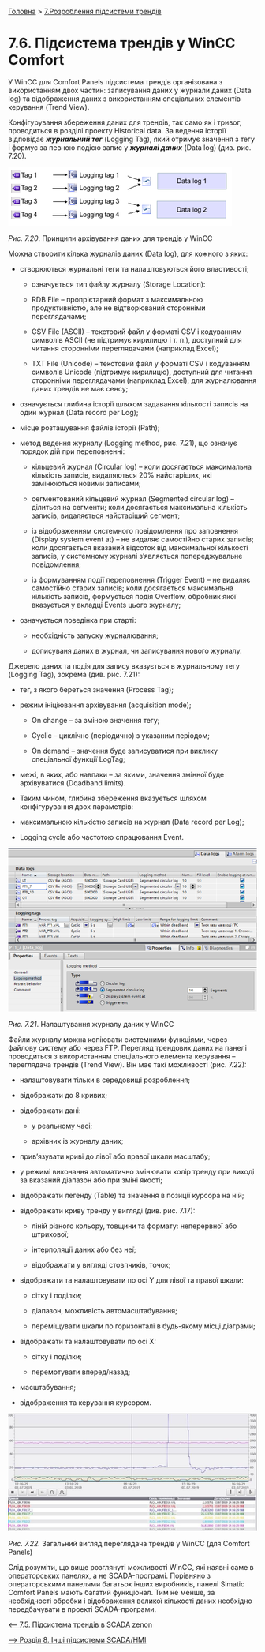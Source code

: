 [Головна](README.md) > [7.Розроблення підсистеми трендів](7.md)

# 7.6. Підсистема трендів у WinCC Comfort 

У WinCC для Comfort Panels підсистема трендів організована з використанням двох частин: записування даних у журнали даних (Data log) та відображення даних з використанням спеціальних елементів керування (Trend View).

Конфігурування збереження даних для трендів, так само як і тривог, проводиться в розділі проекту Historical data. За ведення історії відповідає ***журнальний тег*** (Logging Tag), який отримує значення з тегу і формує за певною подією запис у ***журналі даних*** (Data log) (див. рис. 7.20). 

![](media7/7_20.png)

*Рис. 7.20*. Принципи архівування даних для трендів у WinCC

Можна створити кілька журналів даних (Data log), для кожного з яких:

- створюються журнальні теги та налаштовуються його властивості;
  - означується тип файлу журналу (Storage Location):

  - RDB File – пропрієтарний формат з максимальною продуктивністю, але не відтворюваний сторонніми переглядачами; 

  - CSV File (ASCII) – текстовий файл у форматі CSV і кодуванням символів ASCII (не підтримує кирилицю і т. п.), доступний для читання сторонніми переглядачами (наприклад Excel);

  - TXT File (Unicode) – текстовий файл у форматі CSV і кодуванням символів Unicode (підтримує кирилицю), доступний для читання сторонніми переглядачами (наприклад Excel); для журналювання даних трендів не має сенсу; 

- означується глибина історії шляхом задавання кількості записів на один журнал (Data record per Log);

- місце розташування файлів історії (Path);

- метод ведення журналу (Logging method, рис. 7.21), що означує порядок дій при переповненні:

  - кільцевий журнал (Circular log) – коли досягається максимальна кількість записів, видаляються 20% найстаріших, які замінюються новими записами;  

  - сегментований кільцевий журнал (Segmented circular log) – ділиться на сегменти; коли досягається максимальна кількість записів, видаляється найстаріший сегмент; 

  - із відображенням системного повідомлення про заповнення (Display system event at) – не видаляє самостійно старих записів; коли досягається вказаний відсоток від максимальної кількості записів, у системному журналі з’являється попереджувальне повідомлення; 

  - із формуванням події переповнення (Trigger Event) – не видаляє самостійно старих записів; коли досягається максимальна кількість записів, формується подія Overflow, обробник якої вказується у вкладці Events цього журналу;  

- означується поведінка при старті:

  - необхідність запуску журналювання; 

  - дописуваня даних в журнал, чи записування нового журналу. 

Джерело даних та подія для запису вказується в журнальному тегу (Logging Tag), зокрема (див. рис. 7.21):

- тег, з якого береться значення (Process Tag);

- режим ініціювання архівування (acquisition mode);

  - On change – за зміною значення тегу;

  - Cyclic – циклічно (періодично) з указаним періодом;

  - On demand – значення буде записуватися при виклику спеціальної функції LogTag;

- межі, в яких, або навпаки – за якими, значення змінної буде архівуватися (Dqadband limits).

- Таким чином, глибина збереження вказується шляхом конфігурування двох параметрів:

- максимальною кількістю записів на журнал (Data record per Log);

- Logging cycle або частотою спрацювання Event.

<a href="media7/7_21.png" target="_blank"><img src="media7/7_21.png"/></a> 

*Рис. 7.21*. Налаштування журналу даних у WinCC

Файли журналу можна копіювати системними функціями, через файлову систему або через FTP. Перегляд трендових даних на панелі проводиться з використанням спеціального елемента керування – переглядача трендів (Trend View). Він має такі можливості (рис. 7.22):

- налаштовувати тільки в середовищі розроблення;

- відображати до 8 кривих; 

- відображати дані:

  - у реальному часі;

  - архівних із журналу даних;

- прив’язувати криві до лівої або правої шкали масштабу;

- у режимі виконання автоматично змінювати колір тренду при виході за вказаний діапазон або при зміні якості;

- відображати легенду (Table) та значення в позиції курсора на ній;

- відображати криву тренду у вигляді (див. рис. 7.17):

  - ліній різного кольору, товщини та формату: неперервної або штрихової;

  - інтерполяції даних або без неї;

  - відображати у вигляді стовпчиків, точок; 

- відображати та налаштовувати по осі Y для лівої та правої шкали:

  - сітку і поділки; 

  - діапазон, можливість автомасштабування;

  - переміщувати шкали по горизонталі в будь-якому місці діаграми;

- відображати та налаштовувати по осі X:

  - сітку і поділки; 

  - перемотувати вперед/назад;

- масштабування;

- відображення та керування курсором.

<a href="media7/7_22.jpg" target="_blank"><img src="media7/7_22.jpg"/></a> 

*Рис. 7.22.* Загальний вигляд переглядача трендів у WinCC (для Comfort Panels)

Слід розуміти, що вище розглянуті можливості WinCC, які наявні саме в операторських панелях, а не SCADA-програмі. Порівняно з операторськими панелями багатьох інших виробників, панелі Simatic Comfort Panels мають багатий функціонал. Тим не менше, за необхідності обробки і відображення великої кількості даних необхідно передбачувати в проекті SCADA-програми.

[<-- 7.5. Підсистема трендів в SCADA zenon](7_5.md)

[--> Розділ 8. Інші підсистеми SCADA/HMI](8.md)
